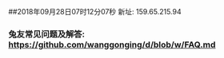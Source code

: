 ##2018年09月28日07时12分07秒 新址: 159.65.215.94
### 兔友常见问题及解答: https://github.com/wanggonging/d/blob/w/FAQ.md
